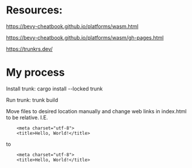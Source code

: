 

# Resources:
https://bevy-cheatbook.github.io/platforms/wasm.html

https://bevy-cheatbook.github.io/platforms/wasm/gh-pages.html

https://trunkrs.dev/


# My process
Install trunk:
cargo install --locked trunk

Run trunk:
trunk build

Move files to desired location manually and change web links in index.html to be relative.
I.E.

<!DOCTYPE html><html><head>
        <meta charset="utf-8">
        <title>Hello, World!</title>
    
<link rel="preload" href="/may_game-367964530c03d2cc_bg.wasm" as="fetch" type="application/wasm" crossorigin="">
<link rel="modulepreload" href="/may_game-367964530c03d2cc.js"></head>
<body><script type="module">import init from '/may_game-367964530c03d2cc.js';init('/may_game-367964530c03d2cc_bg.wasm');</script></body></html>

to

<!DOCTYPE html><html><head>
        <meta charset="utf-8">
        <title>Hello, World!</title>
    
<link rel="preload" href="may_game-367964530c03d2cc_bg.wasm" as="fetch" type="application/wasm" crossorigin="">
<link rel="modulepreload" href="may_game-367964530c03d2cc.js"></head>
<body><script type="module">import init from 'may_game-367964530c03d2cc.js';init('may_game-367964530c03d2cc_bg.wasm');</script></body></html>